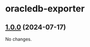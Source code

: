 # oracledb-exporter

## [1.0.0](https://github.com/curuvija/charts/releases/1.0.0) (2024-07-17)

No changes.
